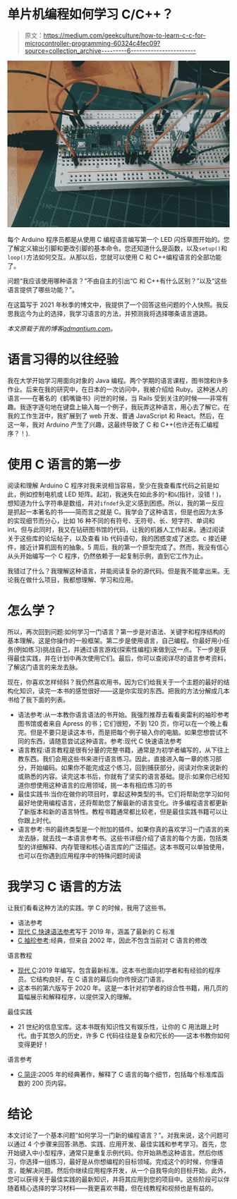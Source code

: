 # 单片机编程如何学习 C/C++？

> 原文：<https://medium.com/geekculture/how-to-learn-c-c-for-microcontroller-programming-60324c4fec09?source=collection_archive---------6----------------------->

![](img/843b591a61554f396fb7295b52c0213b.png)

每个 Arduino 程序员都是从使用 C 编程语言编写第一个 LED 闪烁草图开始的。您了解定义输出引脚和更改引脚的基本命令。您还知道什么是函数，以及`setup()`和`loop()`方法如何交互。从那以后，您就可以使用 C 和 C++编程语言的全部功能了。

问题“我应该使用哪种语言？”不由自主的引出“C 和 C++有什么区别？”以及“这些语言提供了哪些功能？”。

在这篇写于 2021 年秋季的博文中，我提供了一个回答这些问题的个人快照。我反思我迄今为止的选择，我学习语言的方法，并预测我将选择哪条语言道路。

*本文原载于我的博客*[*admantium.com*](https://admantium.com/blog/micro14_learning_a_programming_language/)。

# 语言习得的以往经验

我在大学开始学习用面向对象的 Java 编程。两个学期的语言课程，图书馆和许多作业。后来在我的研究中，在日本的一次访问中，我被介绍给 Ruby。这种迷人的语言——在著名的《鹤嘴锄书》问世的时候，当 Rails 受到关注的时候——非常有趣。我逐字逐句地在键盘上输入每一个例子，我玩弄这种语言，用心去了解它。在我的工作生涯中，我扩展到了 web 开发、普通 JavaScript 和 React。然后，在这一年，我对 Arduino 产生了兴趣，这最终导致了 C 和 C++(也许还有汇编程序？！).

# 使用 C 语言的第一步

阅读和理解 Arduino C 程序对我来说相当容易，至少在我查看库代码之前是如此，例如控制电机或 LED 矩阵。起初，我迷失在如此多的`*`和`&`(指针，没错！)，想知道为什么字符串是数组，并对`ifndef`头定义感到困惑。所以，我的第一反应是抓起一本著名的书——简而言之就是 C。我学会了这种语言，但是也因为太多的实现细节而分心，比如 16 种不同的有符号、无符号、长、短字符、单词和 int。但与此同时，我又在钻研图书馆的代码，让我的机器人工作起来。通过阅读关于这些库的论坛帖子，以及查看 lib 代码语句，我的困惑变成了迷恋。c 接近硬件，接近计算机固有的抽象。5 周后，我的第一个原型完成了。然而，我没有信心从头开始编写一个 C 程序，仍然依赖于一起复制示例，直到它工作为止。

我错过了什么？我理解这种语言，并能阅读复杂的源代码。但是我不能拿出来。无论我在做什么项目，我都想理解、学习和应用。

# 怎么学？

所以，再次回到问题:如何学习一门语言？第一步是对语法、关键字和程序结构的基本理解。这是你操作的一般框架。第二步是使用语言，自己编程。你最好用小任务(例如练习)挑战自己，并通过语言游戏(探索性编程)来做到这一点。下一步是获得最佳实践，并在计划中再次使用它们。最后，你可以查阅详尽的语言参考资料，了解这门语言的来龙去脉。

现在，你喜欢怎样倾斜？我仍然喜欢用书，因为它们给我关于一个主题的最好的结构化知识，读完一本书的感觉很好——这是你实现的东西。把我的方法分解成几本书给了我下面的列表。

*   语法参考:从一本教你语言语法的书开始。我强烈推荐去看看奥雷利的袖珍参考图书馆或者来自 Apress 的书；它们很短，不到 120 页，你可以在一个晚上看完。但是不要只是读这本书，而是把每个例子输入你的电脑。如果您想尝试不同的东西，请随意尝试这种语言。参考:现代 C 快速语法参考
*   语言教程:语言教程是很有分量的完整书籍，通常是为初学者编写的，从下往上教东西。我们会用这些书来进行语言练习。因此，直接进入每一章的练习部分，开始编码。如果你不能完成这个练习，回到捕获部分，阅读对你来说新的或熟悉的内容。读完这本书后，你就有了坚实的语言基础。提示:如果你已经知道你想使用这种语言的应用领域，挑一本有相应练习的书
*   最佳实践书:当你在做你的项目时，拿起这种类型的书。它们将帮助您学习如何最好地使用编程语言，还将帮助您了解最新的语言变化。许多编程语言都更新了新版本和新的语言特性。教程书籍通常都比较老，但是最佳实践书籍可以让你跟上时代。
*   语言参考:书的最终类型是一个附加的插件。如果你真的喜欢学习一门语言的来龙去脉，就去找一本语言参考书。这些书详细介绍了语言的每个方面，包括类型的详细解释、内存管理和核心语言库的广泛描述。这本书既可以单独使用，也可以在你遇到应用程序中的特殊问题时阅读

# 我学习 C 语言的方法

让我们看看这种方法的实践。学 C 的时候，我用了这些书。

*   语法参考
*   [现代 C 快速语法参考](https://www.apress.com/gp/book/9781484242872)写于 2019 年，涵盖了最新的 C 标准
*   [C 袖珍参考](https://www.oreilly.com/library/view/c-pocket-reference/0596004362/):经典，但来自 2002 年，因此不包含当前对 C 语言的修改

语言教程

*   [现代 C](https://www.oreilly.com/library/view/c-pocket-reference/0596004362/):2019 年编写，包含最新标准。这本书也面向初学者和有经验的程序员。它结构良好，在 C 语言的幕后向你传授这门语言。
*   这本书的第六版写于 2020 年。这是一本针对初学者的综合性书籍，用几页的篇幅展示和解释程序，以提供深入的理解。

最佳实践

*   21 世纪的信息宝库。这本书既有知识性又有娱乐性，让你的 C 用法跟上时代。由于其悠久的历史，许多 C 代码往往是复杂和冗长的——这本书教你如何变得更好！

语言参考

*   [C 简评](https://www.oreilly.com/library/view/21st-century-c/9781491904428/):2005 年的经典著作，解释了 C 语言的每个细节，包括每个标准库函数的 200 页内容。

# 结论

本文讨论了一个基本问题“如何学习一门新的编程语言？”。对我来说，这个问题可以通过 4 个步骤来回答:熟悉、实践、应用开发、最佳实践和参考学习。首先，您开始键入中小型程序，通常只是重复示例代码。你开始熟悉这种语言。然后你练习，你选择一组练习，最好是从你想编程的目标领域。完成这个的时候，你懂语言，能解决问题。然后你继续应用程序开发，从一个自我导向的目标开始。此外，您可以获得关于最佳实践的最新知识，并将其应用到您的项目中。这些阶段可以伴随着精心选择的学习材料——我更喜欢书籍，但在线教程和视频也是有益的。